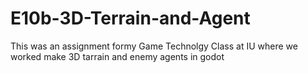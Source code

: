 # E10b-3D-Terrain-and-Agent
 This was an assignment formy Game Technolgy Class at IU where we worked make 3D tarrain and enemy agents in godot

 



